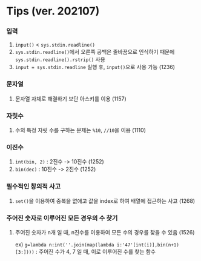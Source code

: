 # Tips (ver. 202107)

### 입력
1. `input()` < `sys.stdin.readline()`
2. `sys.stdin.readline()`에서 오른쪽 공백은 줄바꿈으로 인식하기 때문에 `sys.stdin.readline().rstrip()` 사용
3. `input = sys.stdin.readline` 실행 후, `input()`으로 사용 가능 (1236)

### 문자열
1. 문자열 자체로 해결하기 보단 아스키를 이용 (1157)

### 자릿수
1. 수의 특정 자릿 수를 구하는 문제는 `%10`, `//10`을 이용 (1110)

### 이진수
1. `int(bin, 2)` : 2진수 -> 10진수 (1252)
2. `bin(dec)` : 10진수 -> 2진수 (1252)

### 필수적인 창의적 사고
1. `set()`을 이용하여 중복을 없애고 값을 index로 하여 배열에 접근하는 사고 (1268)

### 주어진 숫자로 이루어진 모든 경우의 수 찾기
1. 주어진 숫자가 n개 일 때, n진수를 이용하여 모든 수의 경우를 찾을 수 있음 (1526)

    ex) `g=lambda n:int(''.join(map(lambda i:'47'[int(i)],bin(n+1)[3:])))` : 주어진 수가 4, 7 일 때, 이로 이루어진 수를 찾는 함수
